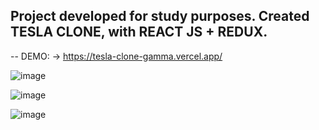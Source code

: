 ## Project developed for study purposes. Created TESLA CLONE, with REACT JS + REDUX. 


-- DEMO: -> https://tesla-clone-gamma.vercel.app/


![image](https://user-images.githubusercontent.com/47982525/134575619-e20ede80-c010-4a2a-b015-6c0db6bfb009.png)

![image](https://user-images.githubusercontent.com/47982525/134575654-33db8dd3-7514-457c-8052-7920f437fb88.png)

![image](https://user-images.githubusercontent.com/47982525/134575701-f3708f4d-0214-490c-a490-016e6530d638.png)
